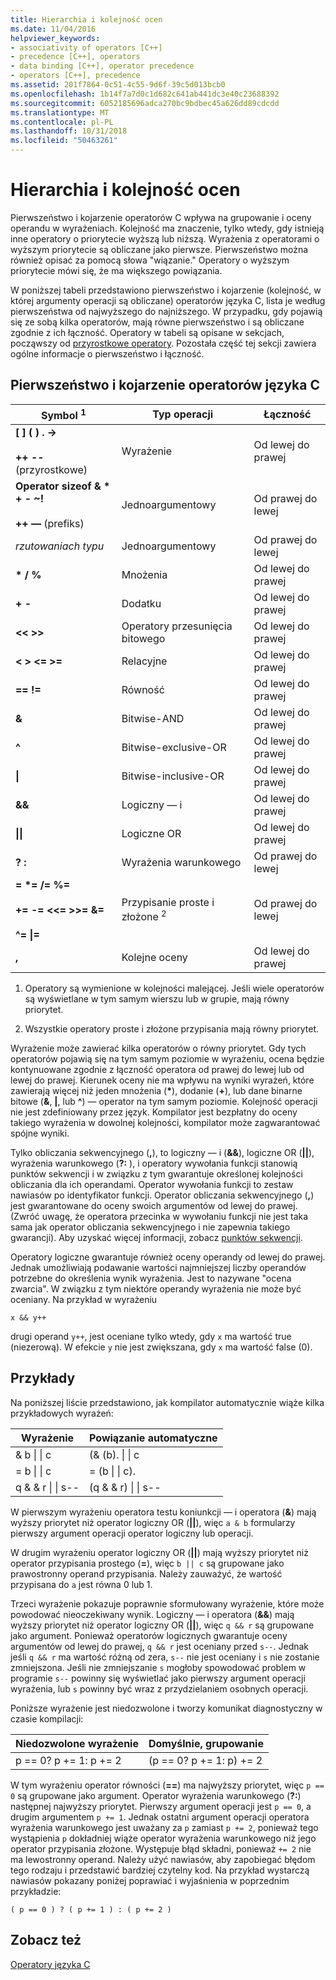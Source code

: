 ```yaml
---
title: Hierarchia i kolejność ocen
ms.date: 11/04/2016
helpviewer_keywords:
- associativity of operators [C++]
- precedence [C++], operators
- data binding [C++], operator precedence
- operators [C++], precedence
ms.assetid: 201f7864-0c51-4c55-9d6f-39c5d013bcb0
ms.openlocfilehash: 1b14f7a7d0c1d682c641ab441dc3e40c23688392
ms.sourcegitcommit: 6052185696adca270bc9bdbec45a626dd89cdcdd
ms.translationtype: MT
ms.contentlocale: pl-PL
ms.lasthandoff: 10/31/2018
ms.locfileid: "50463261"
---
```

# <a name="precedence-and-order-of-evaluation"></a>Hierarchia i kolejność ocen

Pierwszeństwo i kojarzenie operatorów C wpływa na grupowanie i oceny operandu w wyrażeniach. Kolejność ma znaczenie, tylko wtedy, gdy istnieją inne operatory o priorytecie wyższą lub niższą. Wyrażenia z operatorami o wyższym priorytecie są obliczane jako pierwsze. Pierwszeństwo można również opisać za pomocą słowa "wiązanie." Operatory o wyższym priorytecie mówi się, że ma większego powiązania.

W poniższej tabeli przedstawiono pierwszeństwo i kojarzenie (kolejność, w której argumenty operacji są obliczane) operatorów języka C, lista je według pierwszeństwa od najwyższego do najniższego. W przypadku, gdy pojawią się ze sobą kilka operatorów, mają równe pierwszeństwo i są obliczane zgodnie z ich łączność. Operatory w tabeli są opisane w sekcjach, począwszy od [przyrostkowe operatory](../c-language/postfix-operators.md). Pozostała część tej sekcji zawiera ogólne informacje o pierwszeństwo i łączność.

## <a name="precedence-and-associativity-of-c-operators"></a>Pierwszeństwo i kojarzenie operatorów języka C

|Symbol <sup>1</sup>|Typ operacji|Łączność|
|-------------|-----------------------|-------------------|
|**\[ ] ( ) . ->**<br /><br />**++** **--** (przyrostkowe)|Wyrażenie|Od lewej do prawej|
**Operator sizeof & \* + - ~!**<br /><br />**++ —** (prefiks)|Jednoargumentowy|Od prawej do lewej|
|*rzutowaniach typu*|Jednoargumentowy|Od prawej do lewej|
|**\* / %**|Mnożenia|Od lewej do prawej|
|**+ -**|Dodatku|Od lewej do prawej|
|**\<\< >>**|Operatory przesunięcia bitowego|Od lewej do prawej|
|**\< > \<= >=**|Relacyjne|Od lewej do prawej|
|**== !=**|Równość|Od lewej do prawej|
|**&**|Bitwise-AND|Od lewej do prawej|
|**^**|Bitwise-exclusive-OR|Od lewej do prawej|
|**&#124;**|Bitwise-inclusive-OR|Od lewej do prawej|
|**&&**|Logiczny — i|Od lewej do prawej|
|**&#124;&#124;**|Logiczne OR|Od lewej do prawej|
|**? :**|Wyrażenia warunkowego|Od prawej do lewej|
|**= \*= /= %=**<br /><br /> **+= -= \<\<= >>= &=**<br /><br /> **^= &#124;=**|Przypisanie proste i złożone <sup>2</sup>|Od prawej do lewej|
|**,**|Kolejne oceny|Od lewej do prawej|

1. Operatory są wymienione w kolejności malejącej. Jeśli wiele operatorów są wyświetlane w tym samym wierszu lub w grupie, mają równy priorytet.

1. Wszystkie operatory proste i złożone przypisania mają równy priorytet.

Wyrażenie może zawierać kilka operatorów o równy priorytet. Gdy tych operatorów pojawią się na tym samym poziomie w wyrażeniu, ocena będzie kontynuowane zgodnie z łączność operatora od prawej do lewej lub od lewej do prawej. Kierunek oceny nie ma wpływu na wyniki wyrażeń, które zawierają więcej niż jeden mnożenia (<strong>\*</strong>), dodanie (**+**), lub dane binarne bitowe (**&**, **&#124;**, lub **^**) — operator na tym samym poziomie. Kolejność operacji nie jest zdefiniowany przez język. Kompilator jest bezpłatny do oceny takiego wyrażenia w dowolnej kolejności, kompilator może zagwarantować spójne wyniki.

Tylko obliczania sekwencyjnego (**,**), to logiczny — i (**&&**), logiczne OR (**||**), wyrażenia warunkowego (**?:** ), i operatory wywołania funkcji stanowią punktów sekwencji i w związku z tym gwarantuje określonej kolejności obliczania dla ich operandami. Operator wywołania funkcji to zestaw nawiasów po identyfikator funkcji. Operator obliczania sekwencyjnego (**,**) jest gwarantowane do oceny swoich argumentów od lewej do prawej. (Zwróć uwagę, że operatora przecinka w wywołaniu funkcji nie jest taka sama jak operator obliczania sekwencyjnego i nie zapewnia takiego gwarancji). Aby uzyskać więcej informacji, zobacz [punktów sekwencji](../c-language/c-sequence-points.md).

Operatory logiczne gwarantuje również oceny operandy od lewej do prawej. Jednak umożliwiają podawanie wartości najmniejszej liczby operandów potrzebne do określenia wynik wyrażenia. Jest to nazywane "ocena zwarcia". W związku z tym niektóre operandy wyrażenia nie może być oceniany. Na przykład w wyrażeniu

`x && y++`

drugi operand `y++`, jest oceniane tylko wtedy, gdy `x` ma wartość true (niezerową). W efekcie `y` nie jest zwiększana, gdy `x` ma wartość false (0).

## <a name="examples"></a>Przykłady

Na poniższej liście przedstawiono, jak kompilator automatycznie wiąże kilka przykładowych wyrażeń:

|Wyrażenie|Powiązanie automatyczne|
|----------------|-----------------------|
|& b &#124; &#124; c|(& (b). &#124; &#124; c|
|= b &#124; &#124; c|= (b &#124; &#124; c).|
|q & & r &#124; &#124; s--|(q & & r) &#124; &#124; s--|

W pierwszym wyrażeniu operatora testu koniunkcji — i operatora (**&**) mają wyższy priorytet niż operator logiczny OR (**||**), więc `a & b` formularzy pierwszy argument operacji operator logiczny lub operacji.

W drugim wyrażeniu operator logiczny OR (**||**) mają wyższy priorytet niż operator przypisania prostego (**=**), więc `b || c` są grupowane jako prawostronny operand przypisania. Należy zauważyć, że wartość przypisana do `a` jest równa 0 lub 1.

Trzeci wyrażenie pokazuje poprawnie sformułowany wyrażenie, które może powodować nieoczekiwany wynik. Logiczny — i operatora (**&&**) mają wyższy priorytet niż operator logiczny OR (**||**), więc `q && r` są grupowane jako argument. Ponieważ operatorów logicznych gwarantuje oceny argumentów od lewej do prawej, `q && r` jest oceniany przed `s--`. Jednak jeśli `q && r` ma wartość różną od zera, `s--` nie jest oceniany i `s` nie zostanie zmniejszona. Jeśli nie zmniejszanie `s` mogłoby spowodować problem w programie `s--` powinny się wyświetlać jako pierwszy argument operacji wyrażenia, lub `s` powinny być wraz z przydzielaniem osobnych operacji.

Poniższe wyrażenie jest niedozwolone i tworzy komunikat diagnostyczny w czasie kompilacji:

|Niedozwolone wyrażenie|Domyślnie, grupowanie|
|------------------------|----------------------|
|p == 0? p += 1: p += 2|(p == 0? p += 1: p) += 2|

W tym wyrażeniu operator równości (**==**) ma najwyższy priorytet, więc `p == 0` są grupowane jako argument. Operator wyrażenia warunkowego (**?:**) następnej najwyższy priorytet. Pierwszy argument operacji jest `p == 0`, a drugim argumentem `p += 1`. Jednak ostatni argument operacji operatora wyrażenia warunkowego jest uważany za `p` zamiast `p += 2`, ponieważ tego wystąpienia `p` dokładniej wiąże operator wyrażenia warunkowego niż jego operator przypisania złożone. Występuje błąd składni, ponieważ `+= 2` nie ma lewostronny operand. Należy użyć nawiasów, aby zapobiegać błędom tego rodzaju i przedstawić bardziej czytelny kod. Na przykład wystarczą nawiasów pokazany poniżej poprawiać i wyjaśnienia w poprzednim przykładzie:

`( p == 0 ) ? ( p += 1 ) : ( p += 2 )`

## <a name="see-also"></a>Zobacz też

[Operatory języka C](../c-language/c-operators.md)
